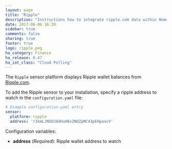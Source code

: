 ```yaml
---
layout: page
title: "Ripple"
description: "Instructions how to integrate ripple.com data within Home Assistant."
date: 2017-06-06 16:20
sidebar: true
comments: false
sharing: true
footer: true
logo: ripple.png
ha_category: Finance
ha_release: 0.47
ha_iot_class: "Cloud Polling"
---
```



The `Ripple` sensor platform displays Ripple wallet balances from [Ripple.com](https://ripple.com).

To add the Ripple sensor to your installation, specify a ripple address to watch in the `configuration.yaml` file:

```yaml
# Example configuration.yaml entry
sensor:
  platform: ripple
  address: 'r3kmLJN5D28dHuH8vZNUZpMC43pEHpaocV'
```

Configuration variables:

- **address** (*Required*): Ripple wallet address to watch

